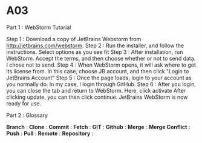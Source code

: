 # A03

Part 1 : WebStorm Tutorial

Step 1 : Download a copy of JetBrains Webstorm from http://jetbrains.com/webstorm.
Step 2 : Run the installer, and follow the instructions. Select options as you see fit
Step 3 : After installation, run WebStorm. Accept the terms, and then choose whether or not to send data. I chose not to send.
Step 4 : When WebStorm opens, it will ask where to get its license from. In this case, choose JB account, and then click "Login to JetBrains Account"
Step 5 : Once the page loads, login to your account as you normally do. In my case, I login through GitHub.
Step 6 : After you login, you can close the tab and return to WebStorm. Here, click activate After clicking update, you can then click continue.
JetBrains WebStorm is now ready for use.

Part 2 : Glossary 

**Branch** :
**Clone** :
**Commit** :
**Fetch** :
**GIT** :
**Github** :
**Merge** :
**Merge Conflict** :
**Push** :
**Pull** :
**Remote** :
**Repository** :
